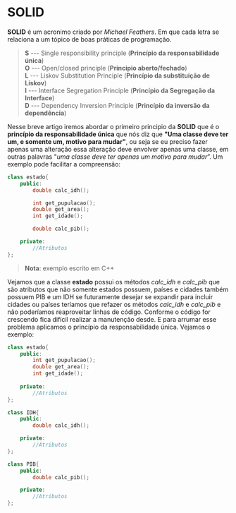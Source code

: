 # SOLID
**SOLID** é um acronimo criado por *Michael Feathers*. Em que cada letra se relaciona a um tópico de boas práticas de programação.
> **S** --- Single responsibility principle (**Princípio da responsabilidade única**)\
> **O** --- Open/closed principle (**Principio aberto/fechado**)\
> **L** --- Liskov Substitution Principle (**Princípio da substituição de Liskov**)\
> **I** --- Interface Segregation Principle (**Princípio da Segregação da Interface**)\
> **D** --- Dependency Inversion Principle (**Princípio da inversão da dependência**)

Nesse breve artigo iremos abordar o primeiro principio da **SOLID** que é o **princípio da responsabilidade única** que nós diz que **"Uma classe deve ter um, e somente um, motivo para mudar"**, ou seja se eu preciso fazer apenas uma alteração essa alteração deve envolver apenas uma classe, em outras palavras "*uma classe deve ter apenas um motivo para mudar*”. Um exemplo pode facilitar a compreensão:

```c++
class estado{
	public:
		double calc_idh();

		int get_pupulacao();
		double get_area();
		int get_idade();

		double calc_pib();

	private:
		//Atributos
};
```
> **Nota**: exemplo escrito em C++

Vejamos que a classe **estado** possui os métodos *calc_idh* e *calc_pib* que são atributos que não somente estados possuem, países e cidades também possuem PIB e um IDH se futuramente desejar se expandir para incluir cidades ou países teríamos que refazer os métodos *calc_idh* e *calc_pib* e não poderíamos reaproveitar linhas de código. Conforme o código for crescendo fica difícil realizar a manutenção desde. E para arrumar esse problema aplicamos o princípio da responsabilidade única. Vejamos o exemplo:

```c++
class estado{
	public:
		int get_pupulacao();
		double get_area();
		int get_idade();
	
	private:
		//Atributos
};

class IDH{
	public:
		double calc_idh();

	private:
		//Atributos
};

class PIB{
	public:
		double calc_pib();

	private:
		//Atributos
};
```

